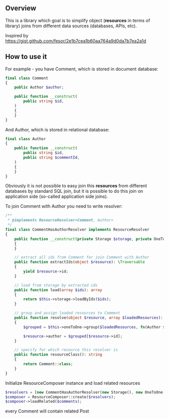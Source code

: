 ## Overview
This is a library which goal is to simplify object (**resources** in terms of library) joins from different data sources (databases, APIs, etc).

Inspired by https://gist.github.com/fesor/2e1b7cea1b60aa764a9d0da7b7ea2a1d

## How to use it
For example - you have Comment, which is stored in document database:
```php
final class Comment
{
    public Author $author;

    public function __construct(
        public string $id,
    )
    {
    }
}

```

And Author, which is stored in relational database:
```php
final class Author
{
    public function __construct(
        public string $id,
        public string $commentId,
    )
    {
    }
}

```
Obviously it is not possible to easy join this **resources** from different databases by standard SQL join, but it is possible to do this join on application side (so-called application side joins).

To join Comment with Author you need to write resolver:

```php
/**
 * @implements ResourceResolver<Comment, Author>
 */
final class CommentHasAuthorResolver implements ResourceResolver
{
    public function __construct(private Storage $storage, private OneToOne $oneToOne)
    {
    }

    // extract all ids from Comment for join Comment with Author
    public function extractIds(object $resource): \Traversable
    {
        yield $resource->id;
    }

    // load from storage by extracted ids
    public function load(array $ids): array
    {
        return $this->storage->loadByIds($ids);
    }

    // group and assign loaded resources to Comment
    public function resolve(object $resource, array $loadedResources): void
    {
        $grouped = $this->oneToOne->group($loadedResources, fn(Author $author) => $author->commentId);

        $resource->author = $grouped[$resource->id];
    }

    // specify for which resource this resolver is
    public function resourceClass(): string
    {
        return Comment::class;
    }
}

```


Initialize ResourceComposer instance and load related resources
```php
$resolvers = [new CommentHasAuthorResolver(new Storage(), new OneToOne())];
$composer = ResourceComposer::create($resolvers);
$composer->loadRelated($comments);
```

every Comment will contain related Post
